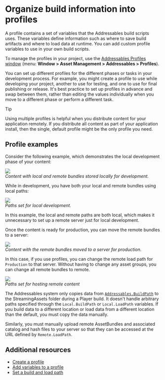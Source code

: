 # Organize build information into profiles

A profile contains a set of variables that the Addressables build scripts uses. These variables define information such as where to save build artifacts and where to load data at runtime. You can add custom profile variables to use in your own build scripts.

To manage the profiles in your project, use the [Addressables Profiles window](addressables-profiles-window.md) (menu: __Window > Asset Management > Addressables > Profiles__).

You can set up different profiles for the different phases or tasks in your development process. For example, you might create a profile to use while developing your project, another to use for testing, and one to use for final publishing or release. It's best practice to set up profiles in advance and swap between them, rather than editing the values individually when you move to a different phase or perform a different task.

> [!TIP]
> Using multiple profiles is helpful when you distribute content for your application remotely. If you distribute all content as part of your application install, then the single, default profile might be the only profile you need.

## Profile examples

Consider the following example, which demonstrates the local development phase of your content:

![](images/profiles-example-local.png)<br/>*Content with local and remote bundles stored locally for development.*

While in development, you have both your local and remote bundles using local paths:

![](images/profiles-example-local-paths.png)<br/>*Paths set for local development.*

In this example, the local and remote paths are both local, which makes it unnecessary to set up a remote server just for local development.

Once the content is ready for production, you can move the remote bundles to a server:

![](images/profiles-example-remote.png)<br/>*Content with the remote bundles moved to a server for production.*

In this case, if you use profiles, you can change the remote load path for `Production` to that server. Without having to change any asset groups, you can change all remote bundles to remote.

![](images/profiles-example-remote-paths.png)<br/>*Paths set for hosting remote content*

The Addressables system only copies data from [`Addressables.BuildPath`](xref:UnityEngine.AddressableAssets.Addressables.BuildPath) to the StreamingAssets folder during a Player build. It doesn't handle arbitrary paths specified through the `Local.BuildPath` or `Local.LoadPath` variables. If you build data to a different location or load data from a different location than the default, you must copy the data manually.

Similarly, you must manually upload remote AssetBundles and associated catalog and hash files to your server so that they can be accessed at the URL defined by `Remote.LoadPath`.

## Additional resources

* [Create a profile](profiles-create.md)
* [Add variables to a profile](ProfileVariables.md)
* [Set a build and load path](profiles-build-load-paths.md)
